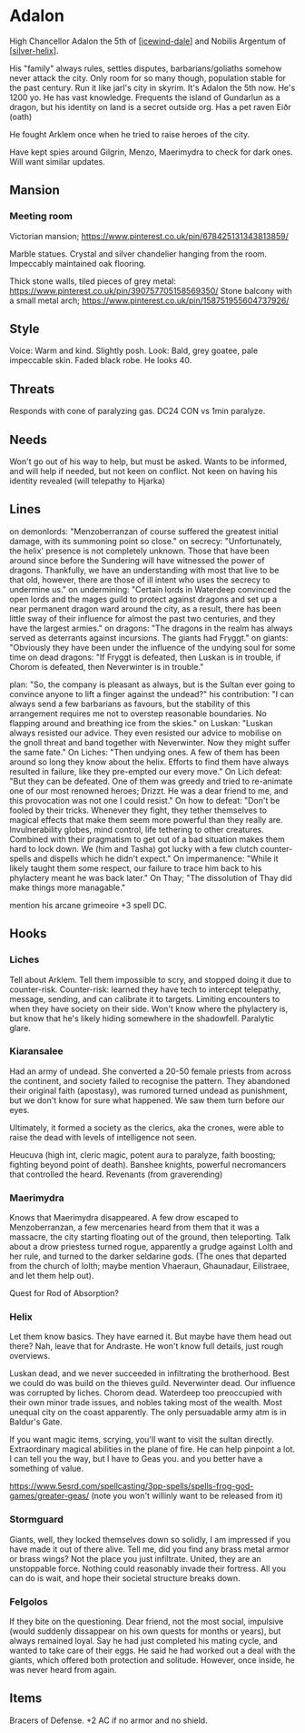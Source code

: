 # Adalon
High Chancellor Adalon the 5th of [[icewind-dale]] and Nobilis Argentum of [[silver-helix]].

His "family" always rules, settles disputes, barbarians/goliaths somehow never attack the city. Only room for so many though, population stable for the past century. Run it like jarl's city in skyrim.
It's Adalon the 5th now. He's 1200 yo. He has vast knowledge.
Frequents the island of Gundarlun  as a dragon, but his identity on land is a secret outside org.
Has a pet raven Eiðr (oath)

He fought Arklem once when he tried to raise heroes of the city.

Have kept spies around Gilgrin, Menzo, Maerimydra to check for dark ones.
Will want similar updates.

## Mansion
### Meeting room
Victorian mansion; https://www.pinterest.co.uk/pin/678425131343813859/

Marble statues. Crystal and silver chandelier hanging from the room. Impeccably maintained oak flooring.

Thick stone walls, tiled pieces of grey metal: https://www.pinterest.co.uk/pin/390757705158569350/
Stone balcony with a small metal arch; https://www.pinterest.co.uk/pin/158751955604737926/

## Style
Voice: Warm and kind. Slightly posh.
Look: Bald, grey goatee, pale impeccable skin. Faded black robe. He looks 40.

## Threats
Responds with cone of paralyzing gas. DC24 CON vs 1min paralyze.

## Needs
Won't go out of his way to help, but must be asked.
Wants to be informed, and will help if needed, but not keen on conflict. Not keen on having his identity revealed (will telepathy to Hjarka)

## Lines
on demonlords: "Menzoberranzan of course suffered the greatest initial damage, with its summoning point so close."
on secrecy: "Unfortunately, the helix' presence is not completely unknown. Those that have been around since before the Sundering will have witnessed the power of dragons. Thankfully, we have an understanding with most that live to be that old, however, there are those of ill intent who uses the secrecy to undermine us."
on undermining: "Certain lords in Waterdeep convinced the open lords and the mages guild to protect against dragons and set up a near permanent dragon ward around the city, as a result, there has been little sway of their influence for almost the past two centuries, and they have the largest armies."
on dragons: "The dragons in the realm has always served as deterrants against incursions. The giants had Fryggt."
on giants: "Obviously they have been under the influence of the undying soul for some time
on dead dragons: "If Fryggt is defeated, then Luskan is in trouble, if Chorom is defeated, then Neverwinter is in trouble."

plan: "So, the company is pleasant as always, but is the Sultan ever going to convince anyone to lift a finger against the undead?"
his contribution: "I can always send a few barbarians as favours, but the stability of this arrangement requires me not to overstep reasonable boundaries. No flapping around and breathing ice from the skies."
on Luskan: "Luskan always resisted our advice. They even resisted our advice to mobilise on the gnoll threat and band together with Neverwinter. Now they might suffer the same fate."
On Liches: "Then undying ones. A few of them has been around so long they know about the helix. Efforts to find them have always resulted in failure, like they pre-empted our every move."
On Lich defeat: "But they can be defeated. One of them was greedy and tried to re-animate one of our most renowned heroes; Drizzt. He was a dear friend to me, and this provocation was not one I could resist."
On how to defeat: "Don't be fooled by their tricks. Whenever they fight, they tether themselves to magical effects that make them seem more powerful than they really are. Invulnerability globes, mind control, life tethering to other creatures. Combined with their pragmatism to get out of a bad situation makes them hard to lock down. We (him and Tasha) got lucky with a few clutch counter-spells and dispells which he didn't expect."
On impermanence: "While it likely taught them some respect, our failure to trace him back to his phylactery meant he was back later."
On Thay; "The dissolution of Thay did make things more managable."

mention his arcane grimeoire +3 spell DC.

## Hooks
### Liches
Tell about Arklem. Tell them impossible to scry, and stopped doing it due to counter-risk.
Counter-risk: learned they have tech to intercept telepathy, message, sending, and can calibrate it to targets.
Limiting encounters to when they have society on their side.
Won't know where the phylactery is, but know that he's likely hiding somewhere in the shadowfell.
Paralytic glare.

### Kiaransalee
Had an army of undead.
She converted a 20-50 female priests from across the continent, and society failed to recognise the pattern.
They abandoned their original faith (apostasy), was rumored turned undead as punishment, but we don't know for sure what happened. We saw them turn before our eyes.

Ultimately, it formed a society as the clerics, aka the crones, were able to raise the dead with levels of intelligence not seen.

Heucuva (high int, cleric magic, potent aura to paralyze, faith boosting; fighting beyond point of death).
Banshee knights, powerful necromancers that controlled the heard.
Revenants (from graverending)

### Maerimydra
Knows that Maerimydra disappeared. A few drow escaped to Menzoberranzan, a few mercenaries heard from them that it was a massacre, the city starting floating out of the ground, then teleporting.
Talk about a drow priestess turned rogue, apparently a grudge against Lolth and her rule, and turned to the darker seldarine gods. (The ones that departed from the church of lolth; maybe mention Vhaeraun, Ghaunadaur, Eilistraee, and let them help out).

Quest for Rod of Absorption?
### Helix
Let them know basics. They have earned it. But maybe have them head out there? Nah, leave that for Andraste.
He won't know full details, just rough overviews.

Luskan dead, and we never succeeded in infiltrating the brotherhood. Best we could do was build on the thieves guild.
Neverwinter dead. Our influence was corrupted by liches. Chorom dead.
Waterdeep too preoccupied with their own minor trade issues, and nobles taking most of the wealth. Most unequal city on the coast apparently.
The only persuadable army atm is in Baldur's Gate.



If you want magic items, scrying, you'll want to visit the sultan directly. Extraordinary magical abilities in the plane of fire.
He can help pinpoint a lot. I can tell you the way, but I have to Geas you.
and you better have a something of value.

https://www.5esrd.com/spellcasting/3pp-spells/spells-frog-god-games/greater-geas/
(note you won't willinly want to be released from it)

### Stormguard
Giants, well, they locked themselves down so solidly, I am impressed if you have made it out of there alive. Tell me, did you find any brass metal armor or brass wings?
Not the place you just infiltrate. United, they are an unstoppable force. Nothing could reasonably invade their fortress. All you can do is wait, and hope their societal structure breaks down.

### Felgolos
If they bite on the questioning. Dear friend, not the most social, impulsive (would suddenly dissappear on his own quests for months or years), but always remained loyal.
Say he had just completed his mating cycle, and wanted to take care of their eggs. He said he had worked out a deal with the giants, which offered both protection and solitude. However, once inside, he was never heard from again.

## Items
Bracers of Defense. +2 AC if no armor and no shield.


[//begin]: # "Autogenerated link references for markdown compatibility"
[icewind-dale]: ../north/icewind-dale "Icewind Dale"
[silver-helix]: ../factions/silver-helix "Silver Helix"
[//end]: # "Autogenerated link references"
